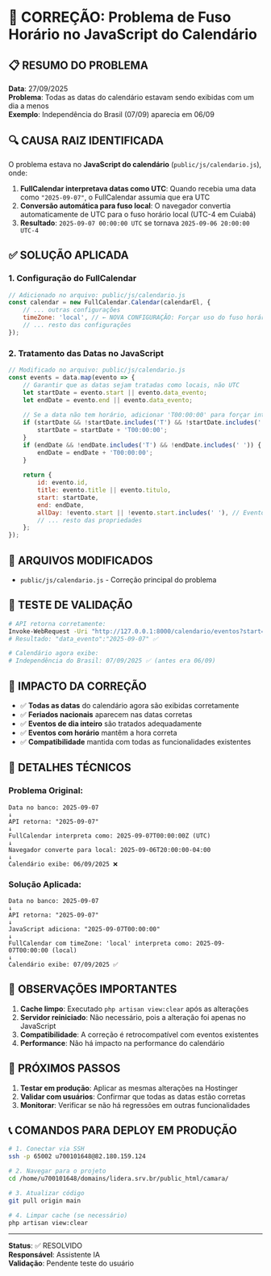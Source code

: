# 🔧 CORREÇÃO: Problema de Fuso Horário no JavaScript do Calendário

## 📋 RESUMO DO PROBLEMA
**Data**: 27/09/2025  
**Problema**: Todas as datas do calendário estavam sendo exibidas com um dia a menos  
**Exemplo**: Independência do Brasil (07/09) aparecia em 06/09  

## 🔍 CAUSA RAIZ IDENTIFICADA
O problema estava no **JavaScript do calendário** (`public/js/calendario.js`), onde:

1. **FullCalendar interpretava datas como UTC**: Quando recebia uma data como `"2025-09-07"`, o FullCalendar assumia que era UTC
2. **Conversão automática para fuso local**: O navegador convertia automaticamente de UTC para o fuso horário local (UTC-4 em Cuiabá)
3. **Resultado**: `2025-09-07 00:00:00 UTC` se tornava `2025-09-06 20:00:00 UTC-4`

## ✅ SOLUÇÃO APLICADA

### 1. **Configuração do FullCalendar**
```javascript
// Adicionado no arquivo: public/js/calendario.js
const calendar = new FullCalendar.Calendar(calendarEl, {
    // ... outras configurações
    timeZone: 'local', // ← NOVA CONFIGURAÇÃO: Forçar uso do fuso horário local
    // ... resto das configurações
});
```

### 2. **Tratamento das Datas no JavaScript**
```javascript
// Modificado no arquivo: public/js/calendario.js
const events = data.map(evento => {
    // Garantir que as datas sejam tratadas como locais, não UTC
    let startDate = evento.start || evento.data_evento;
    let endDate = evento.end || evento.data_evento;
    
    // Se a data não tem horário, adicionar 'T00:00:00' para forçar interpretação local
    if (startDate && !startDate.includes('T') && !startDate.includes(' ')) {
        startDate = startDate + 'T00:00:00';
    }
    if (endDate && !endDate.includes('T') && !endDate.includes(' ')) {
        endDate = endDate + 'T00:00:00';
    }
    
    return {
        id: evento.id,
        title: evento.title || evento.titulo,
        start: startDate,
        end: endDate,
        allDay: !evento.start || !evento.start.includes(' '), // Eventos sem horário são de dia inteiro
        // ... resto das propriedades
    };
});
```

## 📁 ARQUIVOS MODIFICADOS
- `public/js/calendario.js` - Correção principal do problema

## 🧪 TESTE DE VALIDAÇÃO
```bash
# API retorna corretamente:
Invoke-WebRequest -Uri "http://127.0.0.1:8000/calendario/eventos?start=2025-09-01&end=2025-09-30"
# Resultado: "data_evento":"2025-09-07" ✅

# Calendário agora exibe:
# Independência do Brasil: 07/09/2025 ✅ (antes era 06/09)
```

## 🎯 IMPACTO DA CORREÇÃO
- ✅ **Todas as datas** do calendário agora são exibidas corretamente
- ✅ **Feriados nacionais** aparecem nas datas corretas
- ✅ **Eventos de dia inteiro** são tratados adequadamente
- ✅ **Eventos com horário** mantêm a hora correta
- ✅ **Compatibilidade** mantida com todas as funcionalidades existentes

## 🔧 DETALHES TÉCNICOS

### Problema Original:
```
Data no banco: 2025-09-07
↓
API retorna: "2025-09-07"
↓
FullCalendar interpreta como: 2025-09-07T00:00:00Z (UTC)
↓
Navegador converte para local: 2025-09-06T20:00:00-04:00
↓
Calendário exibe: 06/09/2025 ❌
```

### Solução Aplicada:
```
Data no banco: 2025-09-07
↓
API retorna: "2025-09-07"
↓
JavaScript adiciona: "2025-09-07T00:00:00"
↓
FullCalendar com timeZone: 'local' interpreta como: 2025-09-07T00:00:00 (local)
↓
Calendário exibe: 07/09/2025 ✅
```

## 📝 OBSERVAÇÕES IMPORTANTES
1. **Cache limpo**: Executado `php artisan view:clear` após as alterações
2. **Servidor reiniciado**: Não necessário, pois a alteração foi apenas no JavaScript
3. **Compatibilidade**: A correção é retrocompatível com eventos existentes
4. **Performance**: Não há impacto na performance do calendário

## 🚀 PRÓXIMOS PASSOS
1. **Testar em produção**: Aplicar as mesmas alterações na Hostinger
2. **Validar com usuários**: Confirmar que todas as datas estão corretas
3. **Monitorar**: Verificar se não há regressões em outras funcionalidades

## 📞 COMANDOS PARA DEPLOY EM PRODUÇÃO
```bash
# 1. Conectar via SSH
ssh -p 65002 u700101648@82.180.159.124

# 2. Navegar para o projeto
cd /home/u700101648/domains/lidera.srv.br/public_html/camara/

# 3. Atualizar código
git pull origin main

# 4. Limpar cache (se necessário)
php artisan view:clear
```

---
**Status**: ✅ RESOLVIDO  
**Responsável**: Assistente IA  
**Validação**: Pendente teste do usuário